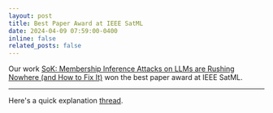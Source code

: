 ```yaml
---
layout: post
title: Best Paper Award at IEEE SatML
date: 2024-04-09 07:59:00-0400
inline: false
related_posts: false
---
```


Our work [SoK: Membership Inference Attacks on LLMs are Rushing Nowhere (and How to Fix It)](https://arxiv.org/abs/2406.17975) won the best paper award at IEEE SatML. 

***

Here's a quick explanation [thread](https://x.com/ManuelFaysse/status/1844739738256785475).